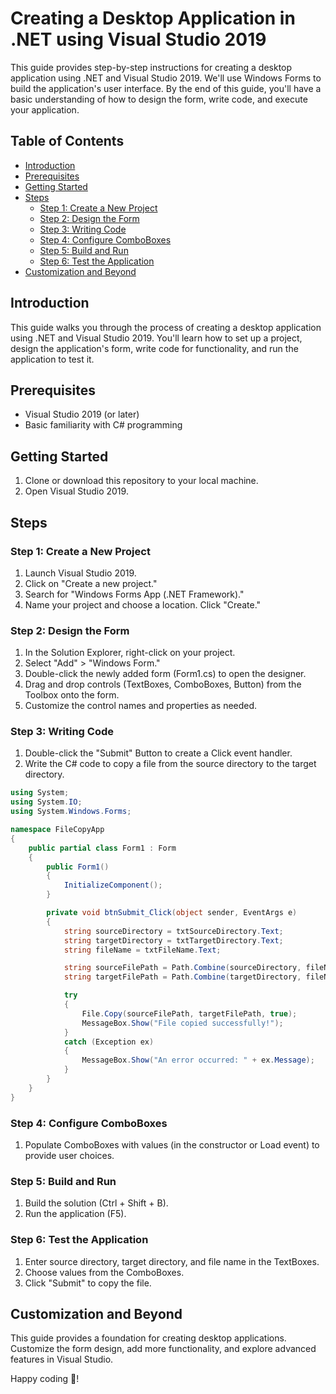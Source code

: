 # Creating a Desktop Application in .NET using Visual Studio 2019

This guide provides step-by-step instructions for creating a desktop application using .NET and Visual Studio 2019. We'll use Windows Forms to build the application's user interface. By the end of this guide, you'll have a basic understanding of how to design the form, write code, and execute your application.

## Table of Contents

- [Introduction](#introduction)
- [Prerequisites](#prerequisites)
- [Getting Started](#getting-started)
- [Steps](#steps)
  - [Step 1: Create a New Project](#step-1-create-a-new-project)
  - [Step 2: Design the Form](#step-2-design-the-form)
  - [Step 3: Writing Code](#step-3-writing-code)
  - [Step 4: Configure ComboBoxes](#step-4-configure-comboboxes)
  - [Step 5: Build and Run](#step-5-build-and-run)
  - [Step 6: Test the Application](#step-6-test-the-application)
- [Customization and Beyond](#customization-and-beyond)

## Introduction

This guide walks you through the process of creating a desktop application using .NET and Visual Studio 2019. You'll learn how to set up a project, design the application's form, write code for functionality, and run the application to test it.

## Prerequisites

- Visual Studio 2019 (or later)
- Basic familiarity with C# programming

## Getting Started

1. Clone or download this repository to your local machine.
2. Open Visual Studio 2019.

## Steps

### Step 1: Create a New Project

1. Launch Visual Studio 2019.
2. Click on "Create a new project."
3. Search for "Windows Forms App (.NET Framework)."
4. Name your project and choose a location. Click "Create."

### Step 2: Design the Form

1. In the Solution Explorer, right-click on your project.
2. Select "Add" > "Windows Form."
3. Double-click the newly added form (Form1.cs) to open the designer.
4. Drag and drop controls (TextBoxes, ComboBoxes, Button) from the Toolbox onto the form.
5. Customize the control names and properties as needed.

### Step 3: Writing Code

1. Double-click the "Submit" Button to create a Click event handler.
2. Write the C# code to copy a file from the source directory to the target directory.
```csharp
using System;
using System.IO;
using System.Windows.Forms;

namespace FileCopyApp
{
    public partial class Form1 : Form
    {
        public Form1()
        {
            InitializeComponent();
        }

        private void btnSubmit_Click(object sender, EventArgs e)
        {
            string sourceDirectory = txtSourceDirectory.Text;
            string targetDirectory = txtTargetDirectory.Text;
            string fileName = txtFileName.Text;

            string sourceFilePath = Path.Combine(sourceDirectory, fileName);
            string targetFilePath = Path.Combine(targetDirectory, fileName);

            try
            {
                File.Copy(sourceFilePath, targetFilePath, true);
                MessageBox.Show("File copied successfully!");
            }
            catch (Exception ex)
            {
                MessageBox.Show("An error occurred: " + ex.Message);
            }
        }
    }
}
```

### Step 4: Configure ComboBoxes

1. Populate ComboBoxes with values (in the constructor or Load event) to provide user choices.

### Step 5: Build and Run

1. Build the solution (Ctrl + Shift + B).
2. Run the application (F5).

### Step 6: Test the Application

1. Enter source directory, target directory, and file name in the TextBoxes.
2. Choose values from the ComboBoxes.
3. Click "Submit" to copy the file.

## Customization and Beyond

This guide provides a foundation for creating desktop applications. Customize the form design, add more functionality, and explore advanced features in Visual Studio.

Happy coding 🙂!



